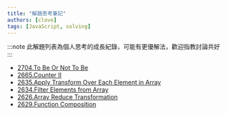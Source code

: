 ```yaml
---
title: "解題思考筆記"
authors: [clove]
tags: [JavaScript, solving]
---
```

:::note
此解題列表為個人思考的成長紀錄，可能有更優解法，歡迎指教討論共好
:::

<!-- - [取得今天日期在今年是第幾週](../solving-code/getTodayWeekNumber.md) -->
- [2704.To Be Or Not To Be](../solve-code/01.toBeOrNotToBe.md)
- [2665.Counter II](../solve-code/02.CounteII.md)
- [2635.Apply Transform Over Each Element in Array](../solve-code/03.applyTransformOverEachElementInArray.md)
- [2634.Filter Elements from Array](../solve-code/04.filterElementsFromArray.md)
- [2626.Array Reduce Transformation](../solve-code/05.arrayReduceTransformation.md)
- [2629.Function Composition](../solve-code/06.functionComposition.md)